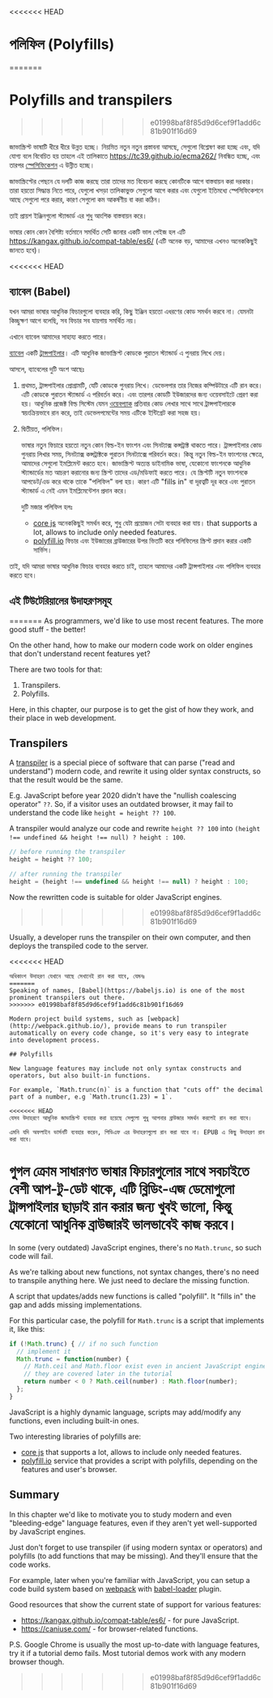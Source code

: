 
<<<<<<< HEAD
# পলিফিল (Polyfills)
=======
# Polyfills and transpilers
>>>>>>> e01998baf8f85d9d6cef9f1add6c81b901f16d69

জাভাস্ক্রিপ্ট ভাষাটি ধীরে ধীরে উন্নত হচ্ছে। নিয়মিত নতুন নতুন প্রস্তাবনা আসছে, সেগুলো বিশ্লেষণ করা হচ্ছে এবং, যদি যোগ্য বলে বিবেচিত হয় তাহলে এই তালিকাতে <https://tc39.github.io/ecma262/> নিবন্ধিত হচ্ছে, এবং তারপর [স্পেসিফিকেশন](http://www.ecma-international.org/publications/standards/Ecma-262.htm) এ উন্নীত হচ্ছে।

জাভাস্ক্রিপ্টের পেছনে যে দলটি কাজ করছে তারা তাদের মত বিবেচনা করছে কোনটিকে আগে বাস্তবায়ন করা দরকার। তারা হয়তো সিদ্ধান্ত নিতে পারে, যেগুলো খসড়া তালিকাভুক্ত সেগুলো আগে করার এবং যেগুলো ইতিমধ্যে স্পেসিফিকেশনে আছে সেগুলো পরে করার, কারণ সেগুলো কম আকর্ষণীয় বা করা কঠিন।

তাই প্রায়শ ইঞ্জিনগুলো স্ট্যান্ডার্ড এর শুধু আংশিক বাস্তবায়ন করে।

ভাষার কোন কোন বৈশিষ্ট্য বর্তমানে সমর্থিত সেটি জানার একটি ভাল পেইজ হল এটি <https://kangax.github.io/compat-table/es6/> (এটি অনেক বড়, আমাদের এখনও অনেককিছুই জানতে হবে)।

<<<<<<< HEAD
## ব্যাবেল (Babel)

যখন আমরা ভাষার আধুনিক ফিচারগুলো ব্যবহার করি, কিছু ইঞ্জিন হয়তো এধরণের কোড সমর্থন করবে না। যেমনটা কিচ্ছুক্ষণ আগে বলেছি, সব ফিচার সব যায়গায় সমর্থিত নয়।

এখানে ব্যাবেল আমাদের সাহায্য করতে পারে।

[ব্যাবেল](https://babeljs.io) একটি [ট্রান্সপাইলার](https://en.wikipedia.org/wiki/Source-to-source_compiler)। এটি আধুনিক জাভাস্ক্রিপ্ট কোডকে পুরাতন স্ট্যান্ডার্ড এ পুনরায় লিখে দেয়।

আসলে, ব্যাবেলের দুটি অংশ আছেঃ

1. প্রথমত, ট্রান্সপাইলার প্রোগ্রামটি, যেটি কোডকে পুনরায় লিখে। ডেভেলপার তার নিজের কম্পিউটারে এটি রান করে। এটি কোডকে পুরাতন স্ট্যান্ডার্ড এ পরিবর্তন করে। এবং তারপর কোডটি ইউজারদের জন্য ওয়েবসাইটে প্রেরণ করা হয়। আধুনিক প্রজেক্ট বিল্ড সিস্টেম যেমন [ওয়েবপ্যাক](http://webpack.github.io/) প্রতিবার কোড লেখার সাথে সাথে ট্রান্সপাইলারকে স্বয়ংক্রিয়ভাবে রান করে, তাই ডেভেলপমেন্টের সময় এটিকে ইন্টিগ্রেট করা সহজ হয়।

2. দ্বিতীয়ত, পলিফিল।

    ভাষার নতুন ফিচারে হয়তো নতুন কোন বিল্ড-ইন ফাংশন এবং সিনট্যাক্স কন্সট্রাক্ট থাকতে পারে। ট্রান্সপাইলার কোড পুনরায় লিখার সময়, সিনট্যাক্স কন্সট্রাক্টকে পুরাতন সিনট্যাক্সে পরিবর্তন করে। কিন্তু নতুন বিল্ড-ইন ফাংশনের ক্ষেত্রে, আমাদের সেগুলো ইমপ্লিমেন্ট করতে হবে। জাভাস্ক্রিপ্ট অত্যন্ত ডাইনামিক ভাষা, যেকোনো ফাংশনকে আধুনিক স্ট্যান্ডার্ডের মত আচরণ করানোর জন্য স্ক্রিপ্ট তাদের এড/মডিফাই করতে পারে।
    যে স্ক্রিপ্টটি নতুন ফাংশনকে আপডেট/এড করে থাকে তাকে "পলিফিল" বলা হয়। কারণ এটি "fills in" বা দূরত্বটি দূর করে এবং পুরাতন স্ট্যান্ডার্ড এ নেই এমন ইমপ্লিমেন্টেশন প্রদান করে।

    দুটি মজার পলিফিল হলঃ
    - [core js](https://github.com/zloirock/core-js) অনেককিছুই সমর্থন করে, শুধু যেটা প্রয়োজন সেটা ব্যবহার করা যায়। that supports a lot, allows to include only needed features.
    - [polyfill.io](http://polyfill.io) ফিচার এবং ইউজারের ব্রাউজারের উপর ভিতটি করে পলিফিলের স্ক্রিপ্ট প্রদান করার একটি সার্ভিস।

তাই, যদি আমরা ভাষার আধুনিক ফিচার ব্যবহার করতে চাই, তাহলে আমাদের একটি ট্রান্সপাইলার এবং পলিফিল ব্যবহার করতে হবে।

## এই টিউটেরিয়ালের উদাহরণসমূহ
=======
As programmers, we'd like to use most recent features. The more good stuff - the better!

On the other hand, how to make our modern code work on older engines that don't understand recent features yet?

There are two tools for that:

1. Transpilers.
2. Polyfills.

Here, in this chapter, our purpose is to get the gist of how they work, and their place in web development.

## Transpilers

A [transpiler](https://en.wikipedia.org/wiki/Source-to-source_compiler) is a special piece of software that can parse ("read and understand") modern code, and rewrite it using older syntax constructs, so that the result would be the same.

E.g. JavaScript before year 2020 didn't have the "nullish coalescing operator" `??`. So, if a visitor uses an outdated browser, it may fail to understand the code like `height = height ?? 100`.

A transpiler would analyze our code and rewrite `height ?? 100` into `(height !== undefined && height !== null) ? height : 100`.

```js
// before running the transpiler
height = height ?? 100;

// after running the transpiler
height = (height !== undefined && height !== null) ? height : 100;
```

Now the rewritten code is suitable for older JavaScript engines.
>>>>>>> e01998baf8f85d9d6cef9f1add6c81b901f16d69

Usually, a developer runs the transpiler on their own computer, and then deploys the transpiled code to the server.

<<<<<<< HEAD
````online
অধিকাংশ উদাহরণ যেখানে আছে সেখানেই রান করা যাবে, যেমনঃ
=======
Speaking of names, [Babel](https://babeljs.io) is one of the most prominent transpilers out there. 
>>>>>>> e01998baf8f85d9d6cef9f1add6c81b901f16d69

Modern project build systems, such as [webpack](http://webpack.github.io/), provide means to run transpiler automatically on every code change, so it's very easy to integrate into development process.

## Polyfills

New language features may include not only syntax constructs and operators, but also built-in functions.

For example, `Math.trunc(n)` is a function that "cuts off" the decimal part of a number, e.g `Math.trunc(1.23) = 1`.

<<<<<<< HEAD
যেসব উদাহরণে আধুনিক জাভাস্ক্রিপ্ট ব্যবহার করা হয়েছে সেগুলো শুধু আপনার ব্রাউজার সমর্থন করলেই রান করা যাবে।
````

```offline
এমনি যদি অফলাইন ভার্সনটি ব্যবহার করেন, পিডিএফ এর উদাহরণগুলো রান করা যাবে না। EPUB এ কিছু উদাহরণ রান করা যাবে।
```

গুগল ক্রোম সাধারণত ভাষার ফিচারগুলোর সাথে সবচাইতে বেশী আপ-টু-ডেট থাকে, এটি ব্লিডিং-এজ ডেমোগুলো ট্রান্সপাইলার ছাড়াই রান করার জন্য খুবই ভালো, কিন্তু যেকোনো আধুনিক ব্রাউজারই ভালভাবেই কাজ করবে।
=======
In some (very outdated) JavaScript engines, there's no `Math.trunc`, so such code will fail.

As we're talking about new functions, not syntax changes, there's no need to transpile anything here. We just need to declare the missing function.

A script that updates/adds new functions is called "polyfill". It "fills in" the gap and adds missing implementations.

For this particular case, the polyfill for `Math.trunc` is a script that implements it, like this:

```js
if (!Math.trunc) { // if no such function
  // implement it
  Math.trunc = function(number) {
    // Math.ceil and Math.floor exist even in ancient JavaScript engines
    // they are covered later in the tutorial
    return number < 0 ? Math.ceil(number) : Math.floor(number);
  };
}
```

JavaScript is a highly dynamic language, scripts may add/modify any functions, even including built-in ones. 

Two interesting libraries of polyfills are:
- [core js](https://github.com/zloirock/core-js) that supports a lot, allows to include only needed features.
- [polyfill.io](http://polyfill.io) service that provides a script with polyfills, depending on the features and user's browser.


## Summary

In this chapter we'd like to motivate you to study modern and even "bleeding-edge" language features, even if they aren't yet well-supported by JavaScript engines.

Just don't forget to use transpiler (if using modern syntax or operators) and polyfills (to add functions that may be missing). And they'll ensure that the code works.

For example, later when you're familiar with JavaScript, you can setup a code build system based on [webpack](http://webpack.github.io/) with [babel-loader](https://github.com/babel/babel-loader) plugin.

Good resources that show the current state of support for various features:
- <https://kangax.github.io/compat-table/es6/> - for pure JavaScript.
- <https://caniuse.com/> - for browser-related functions.

P.S. Google Chrome is usually the most up-to-date with language features, try it if a tutorial demo fails. Most tutorial demos work with any modern browser though.

>>>>>>> e01998baf8f85d9d6cef9f1add6c81b901f16d69
